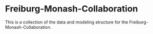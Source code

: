 # Freiburg-Monash-Collaboration
This is a collection of the data and modeling structure for the Freiburg-Monash-Collaboration.
